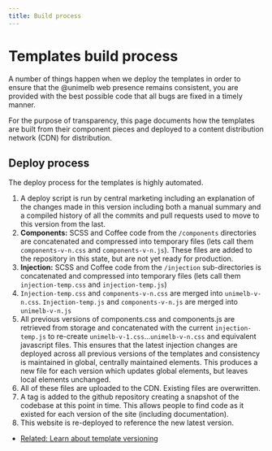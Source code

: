 ```yaml
---
title: Build process
---
```


# Templates build process

A number of things happen when we deploy the templates in order to ensure that the @unimelb web presence remains consistent, you are provided with the best possible code that all bugs are fixed in a timely manner.  

For the purpose of transparency, this page documents how the templates are built from their component pieces and deployed to a content distribution network (CDN) for distribution.

## Deploy process

The deploy process for the templates is highly automated. 

1. A deploy script is run by central marketing including an explanation of the changes made in this version including both a manual summary and a compiled history of all the commits and pull requests used to move to this version from the last. 
2. **Components:** SCSS and Coffee code from the `/components` directories are concatenated and compressed into temporary files (lets call them `components-v-n.css` and `components-v-n.js`). These files are added to the repository in this state, but are not yet ready for production.
3. **Injection:** SCSS and Coffee code from the `/injection` sub-directories is concatenated and compressed into temporary files (lets call them `injection-temp.css` and `injection-temp.js`)
4. `Injection-temp.css` and `components-v-n.css` are merged into `unimelb-v-n.css`. `Injection-temp.js` and `components-v-n.js` are merged into `unimelb-v-n.js`
5. All previous versions of components.css and components.js are retrieved from storage and concatenated with the current `injection-temp.js` to re-create `unimelb-v-1.css`...`unimelb-v-n.css` and equivalent javascript files. This ensures that the latest injection changes are deployed across all previous versions of the templates and consistency is maintained in global, centrally maintained elements. This produces a new file for each version which updates global elements, but leaves local elements unchanged.
6. All of these files are uploaded to the CDN. Existing files are overwritten. 
7. A tag is added to the github repository creating a snapshot of the codebase at this point in time. This allows people to find code as it existed for each version of the site (including documentation).
8. This website is re-deployed to reference the new latest version. 


* [Related: Learn about template versioning](/templates/versioning)
